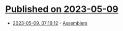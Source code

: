 # [Published on 2023-05-09](index.md)

* [2023-05-09, 07:16:12](https://lobste.rs/s/px9f9s/assemblers) - [Assemblers](https://maskray.me/blog/2023-05-08-assemblers)
